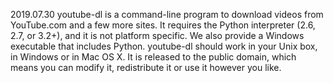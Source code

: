 2019.07.30
youtube-dl is a command-line program to download videos from YouTube.com and a few more sites. It requires the Python interpreter (2.6, 2.7, or 3.2+), and it is not platform specific. We also provide a Windows executable that includes Python. youtube-dl should work in your Unix box, in Windows or in Mac OS X. It is released to the public domain, which means you can modify it, redistribute it or use it however you like.
